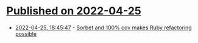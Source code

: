 # [Published on 2022-04-25](index.md)

* [2022-04-25, 18:45:47](https://news.ycombinator.com/item?id=31159010) - [Sorbet and 100% cov makes Ruby refactoring possible](https://brandur.org/fragments/large-scale-ruby-refactoring)
